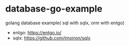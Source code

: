 # database-go-example
golang database example( sql with sqlx, orm with entgo)

- entgo: https://entgo.io/
- sqlx: https://github.com/jmoiron/sqlx
